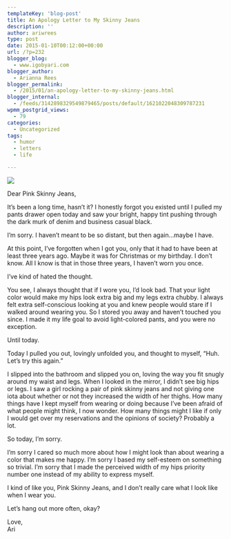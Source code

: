 ```yaml
---
templateKey: 'blog-post'
title: An Apology Letter to My Skinny Jeans
description: ''
author: ariwrees
type: post
date: 2015-01-10T00:12:00+00:00
url: /?p=232
blogger_blog:
  - www.igobyari.com
blogger_author:
  - Arianna Rees
blogger_permalink:
  - /2015/01/an-apology-letter-to-my-skinny-jeans.html
blogger_internal:
  - /feeds/3142898329549879465/posts/default/1621022048309787231
wpmm_postgrid_views:
  - 79
categories:
  - Uncategorized
tags:
  - humor
  - letters
  - life

---
```

[![](https://www.igobyari.com/wp-content/uploads/2015/01/skinjeans.jpg)](https://www.igobyari.com/wp-content/uploads/2015/01/skinjeans.jpg)

Dear Pink Skinny Jeans, 

It’s been a long time, hasn’t it? I honestly forgot you existed until I pulled my pants drawer open today and saw your bright, happy tint pushing through the dark murk of denim and business casual black. 

I’m sorry. I haven’t meant to be so distant, but then again…maybe I have.

At this point, I’ve forgotten when I got you, only that it had to have been at least three years ago. Maybe it was for Christmas or my birthday. I don’t know. All I know is that in those three years, I haven’t worn you once. 

I’ve kind of hated the thought. 

You see, I always thought that if I wore you, I’d look bad. That your light color would make my hips look extra big and my legs extra chubby. I always felt extra self-conscious looking at you and knew people would stare if I walked around wearing you. So I stored you away and haven’t touched you since. I made it my life goal to avoid light-colored pants, and you were no exception. 

Until today. 

Today I pulled you out, lovingly unfolded you, and thought to myself, “Huh. Let’s try this again.” 

I slipped into the bathroom and slipped you on, loving the way you fit snugly around my waist and legs. When I looked in the mirror, I didn’t see big hips or legs. I saw a girl rocking a pair of pink skinny jeans and not giving one iota about whether or not they increased the width of her thighs. How many things have I kept myself from wearing or doing because I’ve been afraid of what people might think, I now wonder. How many things might I like if only I would get over my reservations and the opinions of society? Probably a lot. 

So today, I’m sorry. 

I’m sorry I cared so much more about how I might look than about wearing a color that makes me happy. I’m sorry I based my self-esteem on something so trivial. I’m sorry that I made the perceived width of my hips priority number one instead of my ability to express myself.  

I kind of like you, Pink Skinny Jeans, and I don’t really care what I look like when I wear you. 

Let’s hang out more often, okay?

Love,  
Ari